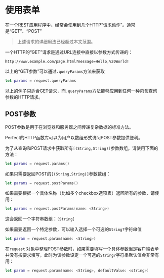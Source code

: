 # 使用表单

在一个REST应用程序中，经常会使用到几个HTTP“请求动作”。通常是“GET”、“POST”

>上述请求的详细用法已经超过本文范围。

一个HTTP的“GET”请求是通过URL连接中直接以参数方式传递的：

```
http://www.example.com/page.html?message=Hello,%20World!
```

以上的“GET参数”可以通过`.queryParams`方法来获取

``` swift
let params = request.queryParams
```

以上的例子只适合GET请求，而`.queryParams`方法能够应用到任何一种包含查询参数的HTTP请求。

## POST参数

POST参数是用于在浏览器和服务器之间传递复杂数据的标准方法。

Perfect的HTTP函数库可以为用户以数组形式访问POST参数提供便利。

为了从查询和POST请求中获取所有`[(String,String)]`参数数组，请使用下面的方法：

``` swift
let params = request.params()
```

如果只需要返回POST的`[(String,String)]`参数数组：

``` swift
let params = request.postParams()
```

如果需要根据一个具体名称（比如多个checkbox选项表）返回所有的参数，请使用：

``` swift
let params = request.postParams(name: <String>)
```

这会返回一个字符串数组：`[String]`

如果需要返回一个特定参数，可以输入选择一个可选的`String?`字符串值

``` swift
let param = request.param(name: <String>)
```

在`request` 对象中整理POST参数时，如果需要填写一个具体参数但是客户端表单并没有按要求填写，此时为该参数设定一个可选的`String?`字符串默认值会非常有用：

``` swift
let param = request.param(name: <String>, defaultValue: <string>)
```
